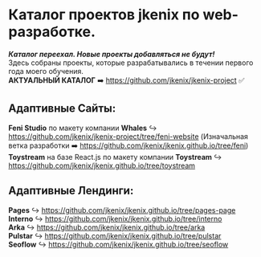 # Каталог проектов jkenix по web-разработке.

***Каталог переехал. Новые проекты добавляться не будут!***  
Здесь собраны проекты, которые разрабатывались в течении первого года моего обучения.  
**АКТУАЛЬНЫЙ КАТАЛОГ** ➡️ https://github.com/jkenix/jkenix-project :white_check_mark:  

## Адаптивные Сайты:
**Feni Studio** по макету компании **Whales** ↪ https://github.com/jkenix/jkenix-project/tree/feni-website (Изначальная ветка разработки ➡️ https://github.com/jkenix/jkenix.github.io/tree/feni)  
**Toystream** на базе React.js по макету компании **Toystream** ↪ https://github.com/jkenix/jkenix.github.io/tree/toystream

## Адаптивные Лендинги:  
**Pages** ↪ https://github.com/jkenix/jkenix.github.io/tree/pages-page  
**Interno** ↪ https://github.com/jkenix/jkenix.github.io/tree/interno  
**Arka** ↪ https://github.com/jkenix/jkenix.github.io/tree/arka  
**Pulstar** ↪ https://github.com/jkenix/jkenix.github.io/tree/pulstar  
**Seoflow** ↪ https://github.com/jkenix/jkenix.github.io/tree/seoflow  

